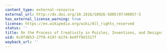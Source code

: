 ```yaml
---
content_type: external-resource
external_url: http://dx.doi.org/10.1016/S0926-5805(97)00057-5
has_external_license_warning: true
license: https://en.wikipedia.org/wiki/All_rights_reserved
status: ''
title: On the Process of Creativity in Puzzles, Inventions, and Designs
uid: 6c0fd853-27f8-4197-b1f4-be9ff9d1517f
wayback_url: ''
---
```

